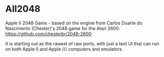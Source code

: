 AII2048
=======

Apple II 2048 Game - based on the engine from Carlos Duarte do Nascimento (Chester)'s 2048 game for the Atari 2600: https://github.com/chesterbr/2048-2600

It is starting out as the rawest of raw ports, with just a text UI that can run on both Apple II and Apple /// computers and emulators.
